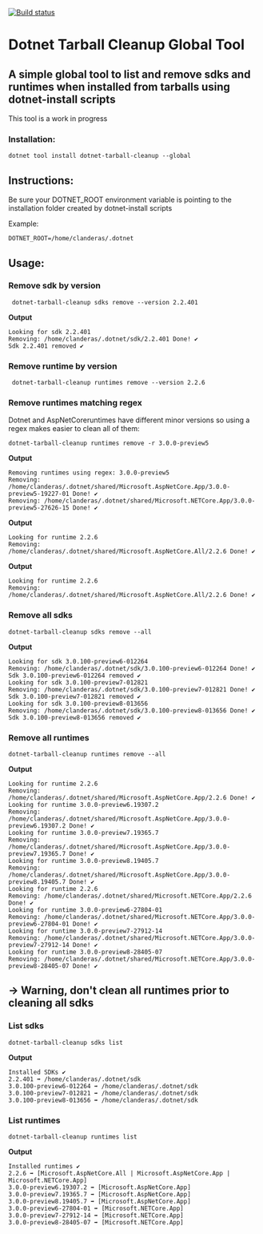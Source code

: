 [![Build status](https://ci.appveyor.com/api/projects/status/804re7py0d5a6qs3/branch/master?svg=true)](https://ci.appveyor.com/project/CarlosLanderas/dotnet-tarball-cleanup)

# Dotnet Tarball Cleanup Global Tool

## A simple global tool to list and remove sdks and runtimes when installed from tarballs using dotnet-install scripts

This tool is a work in progress

### Installation:

```
dotnet tool install dotnet-tarball-cleanup --global
```

## Instructions:

Be sure your DOTNET_ROOT environment variable is pointing to the installation folder created by dotnet-install scripts

Example:

```
DOTNET_ROOT=/home/clanderas/.dotnet
```


## Usage:


### **Remove sdk by version**
```
 dotnet-tarball-cleanup sdks remove --version 2.2.401
```

**Output**
```
Looking for sdk 2.2.401
Removing: /home/clanderas/.dotnet/sdk/2.2.401 Done! ✔
Sdk 2.2.401 removed ✔
```

### **Remove runtime by version**
```
 dotnet-tarball-cleanup runtimes remove --version 2.2.6
```

### **Remove runtimes matching regex**

Dotnet and AspNetCoreruntimes have different minor versions so using a regex makes easier to clean all of them:

```
dotnet-tarball-cleanup runtimes remove -r 3.0.0-preview5
```
**Output**
```
Removing runtimes using regex: 3.0.0-preview5
Removing: /home/clanderas/.dotnet/shared/Microsoft.AspNetCore.App/3.0.0-preview5-19227-01 Done! ✔
Removing: /home/clanderas/.dotnet/shared/Microsoft.NETCore.App/3.0.0-preview5-27626-15 Done! ✔
```

**Output**
```
Looking for runtime 2.2.6
Removing: /home/clanderas/.dotnet/shared/Microsoft.AspNetCore.All/2.2.6 Done! ✔
```

**Output**
```
Looking for runtime 2.2.6
Removing: /home/clanderas/.dotnet/shared/Microsoft.AspNetCore.All/2.2.6 Done! ✔
```

### **Remove all sdks**
```
dotnet-tarball-cleanup sdks remove --all

```

**Output**
```
Looking for sdk 3.0.100-preview6-012264
Removing: /home/clanderas/.dotnet/sdk/3.0.100-preview6-012264 Done! ✔
Sdk 3.0.100-preview6-012264 removed ✔
Looking for sdk 3.0.100-preview7-012821
Removing: /home/clanderas/.dotnet/sdk/3.0.100-preview7-012821 Done! ✔
Sdk 3.0.100-preview7-012821 removed ✔
Looking for sdk 3.0.100-preview8-013656
Removing: /home/clanderas/.dotnet/sdk/3.0.100-preview8-013656 Done! ✔
Sdk 3.0.100-preview8-013656 removed ✔

```

### **Remove all runtimes**
```
dotnet-tarball-cleanup runtimes remove --all
```

**Output**
```
Looking for runtime 2.2.6
Removing: /home/clanderas/.dotnet/shared/Microsoft.AspNetCore.App/2.2.6 Done! ✔
Looking for runtime 3.0.0-preview6.19307.2
Removing: /home/clanderas/.dotnet/shared/Microsoft.AspNetCore.App/3.0.0-preview6.19307.2 Done! ✔
Looking for runtime 3.0.0-preview7.19365.7
Removing: /home/clanderas/.dotnet/shared/Microsoft.AspNetCore.App/3.0.0-preview7.19365.7 Done! ✔
Looking for runtime 3.0.0-preview8.19405.7
Removing: /home/clanderas/.dotnet/shared/Microsoft.AspNetCore.App/3.0.0-preview8.19405.7 Done! ✔
Looking for runtime 2.2.6
Removing: /home/clanderas/.dotnet/shared/Microsoft.NETCore.App/2.2.6 Done! ✔
Looking for runtime 3.0.0-preview6-27804-01
Removing: /home/clanderas/.dotnet/shared/Microsoft.NETCore.App/3.0.0-preview6-27804-01 Done! ✔
Looking for runtime 3.0.0-preview7-27912-14
Removing: /home/clanderas/.dotnet/shared/Microsoft.NETCore.App/3.0.0-preview7-27912-14 Done! ✔
Looking for runtime 3.0.0-preview8-28405-07
Removing: /home/clanderas/.dotnet/shared/Microsoft.NETCore.App/3.0.0-preview8-28405-07 Done! ✔

```

## -> Warning, don't clean all runtimes prior to cleaning all sdks

### **List sdks**

```
dotnet-tarball-cleanup sdks list
```

**Output**
```
Installed SDKs ✔
2.2.401 ➡ /home/clanderas/.dotnet/sdk
3.0.100-preview6-012264 ➡ /home/clanderas/.dotnet/sdk
3.0.100-preview7-012821 ➡ /home/clanderas/.dotnet/sdk
3.0.100-preview8-013656 ➡ /home/clanderas/.dotnet/sdk

```

### **List runtimes**

```
dotnet-tarball-cleanup runtimes list
```

**Output**
```
Installed runtimes ✔
2.2.6 ➡ [Microsoft.AspNetCore.All | Microsoft.AspNetCore.App | Microsoft.NETCore.App]
3.0.0-preview6.19307.2 ➡ [Microsoft.AspNetCore.App]
3.0.0-preview7.19365.7 ➡ [Microsoft.AspNetCore.App]
3.0.0-preview8.19405.7 ➡ [Microsoft.AspNetCore.App]
3.0.0-preview6-27804-01 ➡ [Microsoft.NETCore.App]
3.0.0-preview7-27912-14 ➡ [Microsoft.NETCore.App]
3.0.0-preview8-28405-07 ➡ [Microsoft.NETCore.App]

```








